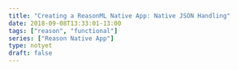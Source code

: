 ```yaml
---
title: "Creating a ReasonML Native App: Native JSON Handling"
date: 2018-09-08T13:33:01-13:00
tags: ["reason", "functional"]
series: ["Reason Native App"]
type: notyet
draft: false
---
```


